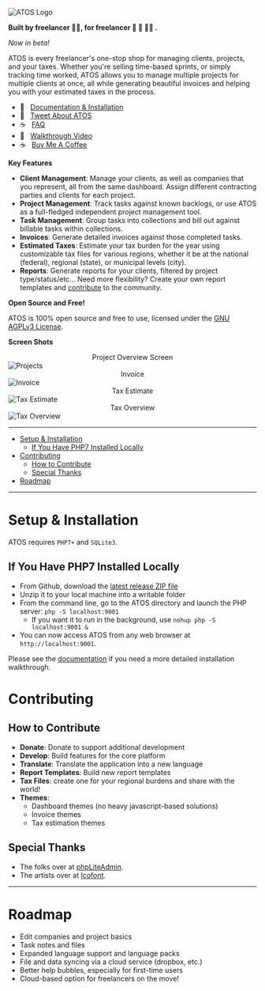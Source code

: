 ![ATOS Logo](assets/screens/atos_logo.png)

**Built by freelancer 🙋‍♂️, for freelancer 🕺 🤷 💃🏾 .**

*Now in beta!*

ATOS is every freelancer's one-stop shop for managing clients, projects, and your taxes. Whether you're selling time-based sprints, or simply tracking time worked, ATOS allows you to manage multiple projects for multiple clients at once, all while generating beautiful invoices and helping you with your estimated taxes in the process.

- 📔&nbsp;&nbsp;&nbsp;[Documentation & Installation](https://jbelelieu.github.io/atos/)
- 💬&nbsp;&nbsp;&nbsp;<a href="http://twitter.com/intent/tweet?text=Freelancers!%20Check%20out%20ATOS,%20free%20software%20designed%20to%20help%20you%20manage%20your%20clients,%20invoices,%20and%20estimated%20taxes.%20https://github.com/jbelelieu/atos" target="_blank">Tweet About ATOS</a>
- ☕️&nbsp;&nbsp;&nbsp;<a href="https://jbelelieu.github.io/atos/faq.html" target="_blank">FAQ</a>
- 🎥&nbsp;&nbsp;&nbsp;<a href="https://youtu.be/DY_ze39ZRt8" target="_blank">Walkthrough Video</a>
- ☕️&nbsp;&nbsp;&nbsp;<a href="https://www.buymeacoffee.com/jbelelieu" target="_blank">Buy Me A Coffee</a>

**Key Features**

- **Client Management**: Manage your clients, as well as companies that you represent, all from the same dashboard. Assign different contracting parties and clients for each project.
- **Project Management**: Track tasks against known backlogs, or use ATOS as a full-fledged independent project management tool.
- **Task Management**: Group tasks into collections and bill out against billable tasks within collections.
- **Invoices**: Generate detailed invoices against those completed tasks.
- **Estimated Taxes**: Estimate your tax burden for the year using customizable tax files for various regions, whether it be at the national (federal), regional (state), or municipal levels (city).
- **Reports**: Generate reports for your clients, filtered by project type/status/etc... Need more flexibility? Create your own report templates and [contribute](#contributing) to the community.

**Open Source and Free!**

ATOS is 100% open source and free to use, licensed under the [GNU AGPLv3 License](https://www.gnu.org/licenses/agpl-3.0.en.html).

**Screen Shots**

<center>Project Overview Screen</center>
<img alt="Projects" src="https://github.com/jbelelieu/atos/blob/develop/assets/screens/atos-screen-project-sm.png?raw=true" />
<br />
<center>Invoice</center>
<img alt="Invoice" src="https://github.com/jbelelieu/atos/blob/develop/assets/screens/atos-screen-invoice-sm.png?raw=true" />
<br />
<center>Tax Estimate</center>
<img alt="Tax Estimate" src="https://github.com/jbelelieu/atos/blob/develop/assets/screens/atos-screen-taxes-sm.png?raw=true" />
<br />
<center>Tax Overview</center>
<img alt="Tax Overview" src="https://github.com/jbelelieu/atos/blob/develop/assets/screens/atos-screen-tax-sm.png?raw=true" />

-----

- [Setup & Installation](#setup--installation)
  - [If You Have PHP7 Installed Locally](#if-you-have-php7-installed-locally)
- [Contributing](#contributing)
  - [How to Contribute](#how-to-contribute)
  - [Special Thanks](#special-thanks)
- [Roadmap](#roadmap)

----

# Setup & Installation

ATOS requires `PHP7+` and `SQLite3`.

## If You Have PHP7 Installed Locally

- From Github, download the [latest release ZIP file](https://github.com/jbelelieu/atos/releases)
- Unzip it to your local machine into a writable folder
- From the command line, go to the ATOS directory and launch the PHP server: `php -S localhost:9001`
  - If you want it to run in the background, use `nohup php -S localhost:9001 &`
- You can now access ATOS from any web browser at `http://localhost:9001`.

Please see the [documentation](docs/index.md) if you need a more detailed installation walkthrough.

# Contributing

## How to Contribute

- **Donate**: Donate to support additional development
- **Develop**: Build features for the core platform
- **Translate**: Translate the application into a new language
- **Report Templates**: Build new report templates
- **Tax Files**: create one for your regional burdens and share with the world!
- **Themes**:
  - Dashboard themes (no heavy javascript-based solutions)
  - Invoice themes
  - Tax estimation themes

## Special Thanks

- The folks over at [phpLiteAdmin](https://www.phpliteadmin.org/).
- The artists over at [Icofont](https://icofont.com/).

----

# Roadmap

- Edit companies and project basics
- Task notes and files
- Expanded language support and language packs
- File and data syncing via a cloud service (dropbox, etc.)
- Better help bubbles, especially for first-time users
- Cloud-based option for freelancers on the move!
  
